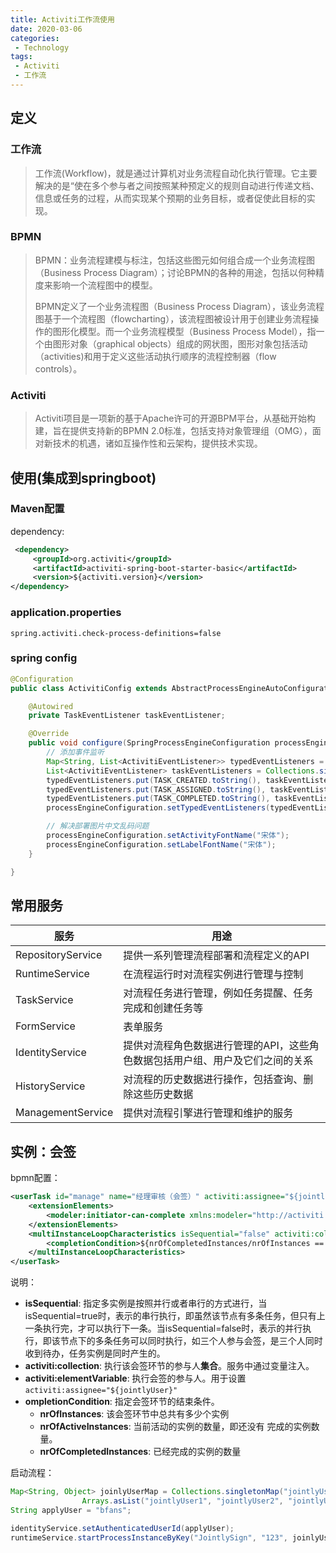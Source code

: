 ```yaml
---
title: Activiti工作流使用
date: 2020-03-06
categories: 
 - Technology
tags: 
 - Activiti
 - 工作流
---
```


## 定义

### 工作流

>   工作流(Workflow)，就是通过计算机对业务流程自动化执行管理。它主要解决的是“使在多个参与者之间按照某种预定义的规则自动进行传递文档、信息或任务的过程，从而实现某个预期的业务目标，或者促使此目标的实现。

### BPMN

> BPMN：业务流程建模与标注，包括这些图元如何组合成一个业务流程图（Business Process Diagram）；讨论BPMN的各种的用途，包括以何种精度来影响一个流程图中的模型。
>
> BPMN定义了一个业务流程图（Business Process Diagram），该业务流程图基于一个流程图（flowcharting），该流程图被设计用于创建业务流程操作的图形化模型。而一个业务流程模型（Business Process Model），指一个由图形对象（graphical objects）组成的网状图，图形对象包括活动（activities)和用于定义这些活动执行顺序的流程控制器（flow controls）。

### Activiti

> Activiti项目是一项新的基于Apache许可的开源BPM平台，从基础开始构建，旨在提供支持新的BPMN 2.0标准，包括支持对象管理组（OMG），面对新技术的机遇，诸如互操作性和云架构，提供技术实现。

## 使用(集成到springboot)

### Maven配置

dependency:

```xml
 <dependency>
     <groupId>org.activiti</groupId>
     <artifactId>activiti-spring-boot-starter-basic</artifactId>
     <version>${activiti.version}</version>
</dependency>
```

### application.properties

```properties
spring.activiti.check-process-definitions=false
```

### spring config

```java
@Configuration
public class ActivitiConfig extends AbstractProcessEngineAutoConfiguration implements ProcessEngineConfigurationConfigurer {

    @Autowired
    private TaskEventListener taskEventListener;

    @Override
    public void configure(SpringProcessEngineConfiguration processEngineConfiguration) {
        // 添加事件监听
        Map<String, List<ActivitiEventListener>> typedEventListeners = new HashMap<>(5);
        List<ActivitiEventListener> taskEventListeners = Collections.singletonList(taskEventListener);
        typedEventListeners.put(TASK_CREATED.toString(), taskEventListeners);
        typedEventListeners.put(TASK_ASSIGNED.toString(), taskEventListeners);
        typedEventListeners.put(TASK_COMPLETED.toString(), taskEventListeners);
        processEngineConfiguration.setTypedEventListeners(typedEventListeners);

        // 解决部署图片中文乱码问题
        processEngineConfiguration.setActivityFontName("宋体");
        processEngineConfiguration.setLabelFontName("宋体");
    }

}
```

## 常用服务

| 服务              | 用途                                                         |
| ----------------- | ------------------------------------------------------------ |
| RepositoryService | 提供一系列管理流程部署和流程定义的API                        |
| RuntimeService    | 在流程运行时对流程实例进行管理与控制                         |
| TaskService       | 对流程任务进行管理，例如任务提醒、任务完成和创建任务等       |
| FormService       | 表单服务                                                     |
| IdentityService   | 提供对流程角色数据进行管理的API，这些角色数据包括用户组、用户及它们之间的关系 |
| HistoryService    | 对流程的历史数据进行操作，包括查询、删除这些历史数据         |
| ManagementService | 提供对流程引擎进行管理和维护的服务                           |

## 实例：会签

bpmn配置：

```xml
<userTask id="manage" name="经理审核（会签）" activiti:assignee="${jointlyUser}">
    <extensionElements>
        <modeler:initiator-can-complete xmlns:modeler="http://activiti.com/modeler"><![CDATA[false]]></modeler:initiator-can-complete>
    </extensionElements>
    <multiInstanceLoopCharacteristics isSequential="false" activiti:collection="jointlyUserList" activiti:elementVariable="jointlyUser">
        <completionCondition>${nrOfCompletedInstances/nrOfInstances == 1 }</completionCondition>
    </multiInstanceLoopCharacteristics>
</userTask>
```

说明：

- **isSequential**: 指定多实例是按照并行或者串行的方式进行，当isSequential=true时，表示的串行执行，即虽然该节点有多条任务，但只有上一条执行完，才可以执行下一条。当isSequential=false时，表示的并行执行，即该节点下的多条任务可以同时执行，如三个人参与会签，是三个人同时收到待办，任务实例是同时产生的。 
- **activiti:collection**: 执行该会签环节的参与人**集合**。服务中通过变量注入。
- **activiti:elementVariable**: 执行会签的参与人。用于设置`activiti:assignee="${jointlyUser}"`
- **ompletionCondition**: 指定会签环节的结束条件。
  - **nrOfInstances**: 该会签环节中总共有多少个实例 
  - **nrOfActiveInstances**: 当前活动的实例的数量，即还没有 完成的实例数量。
  - **nrOfCompletedInstances**: 已经完成的实例的数量

启动流程：

```java
Map<String, Object> joinlyUserMap = Collections.singletonMap("jointlyUserList",
                Arrays.asList("jointlyUser1", "jointlyUser2", "jointlyUser3"));
String applyUser = "bfans";

identityService.setAuthenticatedUserId(applyUser);
runtimeService.startProcessInstanceByKey("JointlySign", "123", joinlyUserMap);
```


